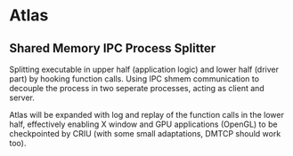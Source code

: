 # Atlas
## Shared Memory IPC Process Splitter

Splitting executable in upper half (application logic) and lower half (driver part) by hooking function calls. Using IPC shmem communication to decouple the process in two seperate processes, acting as client and server. 

Atlas will be expanded with log and replay of the function calls in the lower half, effectively enabling X window and GPU applications (OpenGL) to be checkpointed by CRIU (with some small adaptations, DMTCP should work too). 
